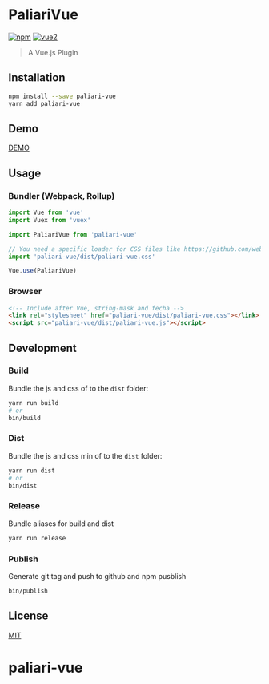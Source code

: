 PaliariVue
==========

[![npm](https://img.shields.io/npm/v/paliari-vue.svg)](https://www.npmjs.com/package/paliari-vue) [![vue2](https://img.shields.io/badge/vue-2.x-brightgreen.svg)](https://vuejs.org/)

> A Vue.js Plugin

Installation
------------

```bash
npm install --save paliari-vue
yarn add paliari-vue
```

Demo
----

[DEMO](http://paliari.github.io/paliari-vue)

Usage
-----

### Bundler (Webpack, Rollup)

```js
import Vue from 'vue'
import Vuex from 'vuex'

import PaliariVue from 'paliari-vue'

// You need a specific loader for CSS files like https://github.com/webpack/css-loader
import 'paliari-vue/dist/paliari-vue.css'

Vue.use(PaliariVue)
```

### Browser

```html
<!-- Include after Vue, string-mask and fecha -->
<link rel="stylesheet" href="paliari-vue/dist/paliari-vue.css"></link>
<script src="paliari-vue/dist/paliari-vue.js"></script>
```

Development
-----------

### Build

Bundle the js and css of to the `dist` folder:

```bash
yarn run build
# or
bin/build
```

### Dist

Bundle the js and css min of to the `dist` folder:

```bash
yarn run dist
# or
bin/dist
```

### Release

Bundle aliases for build and dist

```bash
yarn run release
```

### Publish

Generate git tag and push to github and npm pusblish

```bash
bin/publish
```

License
-------

[MIT](http://opensource.org/licenses/MIT)

paliari-vue
===========
